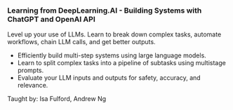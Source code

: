 ### Learning from DeepLearning.AI - Building Systems with ChatGPT and OpenAI API

Level up your use of LLMs. Learn to break down complex tasks, automate workflows, chain LLM calls, and get better outputs.

- Efficiently build multi-step systems using large language models.
- Learn to split complex tasks into a pipeline of subtasks using multistage prompts.
- Evaluate your LLM inputs and outputs for safety, accuracy, and relevance.

Taught by: Isa Fulford, Andrew Ng